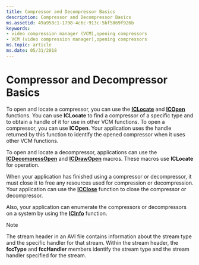 ```yaml
---
title: Compressor and Decompressor Basics
description: Compressor and Decompressor Basics
ms.assetid: 49a958c1-1798-4c6c-913c-5bf5869f926b
keywords:
- video compression manager (VCM),opening compressors
- VCM (video compression manager),opening compressors
ms.topic: article
ms.date: 05/31/2018
---
```


# Compressor and Decompressor Basics

To open and locate a compressor, you can use the [**ICLocate**](/windows/desktop/api/Vfw/nf-vfw-iclocate) and [**ICOpen**](/windows/desktop/api/Vfw/nf-vfw-icopen) functions. You can use **ICLocate** to find a compressor of a specific type and to obtain a handle of it for use in other VCM functions. To open a compressor, you can use **ICOpen**. Your application uses the handle returned by this function to identify the opened compressor when it uses other VCM functions.

To open and locate a decompressor, applications can use the [**ICDecompressOpen**](/windows/desktop/api/Vfw/nf-vfw-icdecompressopen) and [**ICDrawOpen**](/windows/desktop/api/Vfw/nf-vfw-icdrawopen) macros. These macros use **ICLocate** for operation.

When your application has finished using a compressor or decompressor, it must close it to free any resources used for compression or decompression. Your application can use the [**ICClose**](/windows/desktop/api/Vfw/nf-vfw-icclose) function to close the compressor or decompressor.

Also, your application can enumerate the compressors or decompressors on a system by using the [**ICInfo**](/windows/desktop/api/Vfw/nf-vfw-icinfo) function.

> [!Note]  
> The stream header in an AVI file contains information about the stream type and the specific handler for that stream. Within the stream header, the **fccType** and **fccHandler** members identify the stream type and the stream handler specified for the stream.

 

 

 




